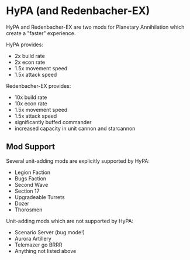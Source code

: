 # HyPA (and Redenbacher-EX)

HyPA and Redenbacher-EX are two mods for Planetary Annihilation which create a "faster" experience.

HyPA provides:
- 2x build rate
- 2x econ rate
- 1.5x movement speed
- 1.5x attack speed
  
Redenbacher-EX provides:
- 10x build rate
- 10x econ rate
- 1.5x movement speed
- 1.5x attack speed
- significantly buffed commander
- increased capacity in unit cannon and starcannon

## Mod Support

Several unit-adding mods are explicitly supported by HyPA:
- Legion Faction
- Bugs Faction
- Second Wave
- Section 17
- Upgradeable Turrets
- Dozer
- Thorosmen

Unit-adding mods which are not supported by HyPA:
- Scenario Server (bug mode!)
- Aurora Artillery
- Telemazer go BRRR
- Anything not listed above